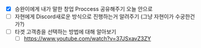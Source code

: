 - [x] 승완이에게 내가 말한 창업 Proccess 공유해주기 오늘 안으로 
- [ ] 자현에게 Discord새로운 방식으로 진행하는거 알려주기 (그냥 자현이가 수궁한건가?)
- [ ] 타겟 고객층을 선택하는 방법에 대해 알아보기 
	- [ ] https://www.youtube.com/watch?v=37JSxavZ3ZY
